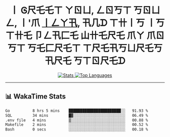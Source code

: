 <h1 align="center">
  丨 Ꮆ尺乇乇ㄒ  ㄚㄖㄩ, ㄥㄖ丂ㄒ 丂ㄖㄩㄥ, 丨'爪 
  <a href="https://t.me/zefixed">丨ㄥㄚ卂</a>, 卂几ᗪ ㄒ卄丨丂 丨丂 ㄒ卄乇 卩ㄥ卂匚乇 山卄乇尺乇 爪ㄚ 爪ㄖ丂ㄒ 丂乇匚尺乇ㄒ ㄒ尺乇卂丂ㄩ尺乇丂 卂尺乇 丂ㄒㄖ尺乇ᗪ
</h1>

<p align="center">
  <a href="https://github.com/zefixed">
    <img src="https://github-readme-stats.vercel.app/api?username=zefixed&show_icons=true&theme=gotham&border_color=0C1014" alt="Stats" />
  </a>
  <a href="https://github.com/zefixed">
    <img src="https://github-readme-stats.vercel.app/api/top-langs/?username=zefixed&theme=gotham&layout=compact&border_color=0C1014&card_width=445" alt="Top Languages" />
  </a>
</p>

---

## 📊 WakaTime Stats

<!--START_SECTION:waka-->

```txt
Go          8 hrs 5 mins    ███████████████████████░░   91.93 %
SQL         34 mins         █▓░░░░░░░░░░░░░░░░░░░░░░░   06.49 %
.env file   4 mins          ▒░░░░░░░░░░░░░░░░░░░░░░░░   00.88 %
Makefile    2 mins          ░░░░░░░░░░░░░░░░░░░░░░░░░   00.52 %
Bash        0 secs          ░░░░░░░░░░░░░░░░░░░░░░░░░   00.18 %
```

<!--END_SECTION:waka-->

